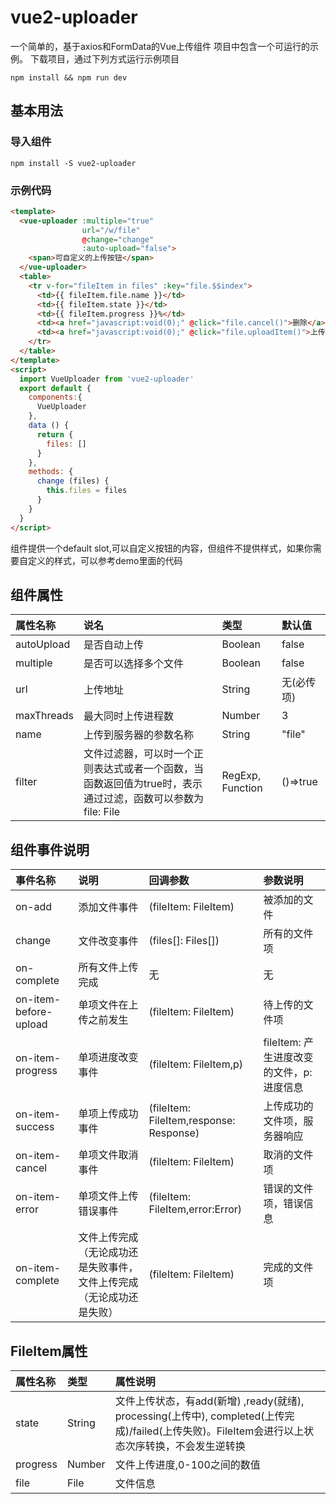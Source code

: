 # vue2-uploader
一个简单的，基于axios和FormData的Vue上传组件
项目中包含一个可运行的示例。
下载项目，通过下列方式运行示例项目
```
npm install && npm run dev
```
## 基本用法
### 导入组件
```
npm install -S vue2-uploader
```
### 示例代码
```html
<template>
  <vue-uploader :multiple="true"
                url="/w/file"
                @change="change"
                :auto-upload="false">
    <span>可自定义的上传按钮</span>
  </vue-uploader>
  <table>
    <tr v-for="fileItem in files" :key="file.$$index">
      <td>{{ fileItem.file.name }}</td>
      <td>{{ fileItem.state }}</td>
      <td>{{ fileItem.progress }}%</td>
      <td><a href="javascript:void(0);" @click="file.cancel()">删除</a></td>
      <td><a href="javascript:void(0);" @click="file.uploadItem()">上传</a></td>
    </tr>
  </table>
</template>
<script>
  import VueUploader from 'vue2-uploader'
  export default {
    components:{
      VueUploader
    },
    data () {
      return {
        files: []
      }
    },
    methods: {
      change (files) {
        this.files = files
      }
    }
  }
</script>
```
组件提供一个default slot,可以自定义按钮的内容，但组件不提供样式，如果你需要自定义的样式，可以参考demo里面的代码

## 组件属性
|属性名称|说名|类型|默认值|
| :- | :- | :- | :- |
|autoUpload|是否自动上传|Boolean|false|
|multiple|是否可以选择多个文件|Boolean|false|
|url|上传地址|String|无(必传项)|
|maxThreads|最大同时上传进程数|Number|3|
|name|上传到服务器的参数名称|String|"file"|
|filter|文件过滤器，可以时一个正则表达式或者一个函数，当函数返回值为true时，表示通过过滤，函数可以参数为file: File|RegExp, Function|()=>true|

## 组件事件说明
|事件名称|说明|回调参数|参数说明|
| :- | :- | :- | :- |
|on-add|添加文件事件|(fileItem: FileItem)|被添加的文件|
|change|文件改变事件|(files[]: Files[])|所有的文件项|
|on-complete|所有文件上传完成|无|无|
|on-item-before-upload|单项文件在上传之前发生|(fileItem: FileItem)|待上传的文件项|
|on-item-progress|单项进度改变事件|(fileItem: FileItem,p)|fileItem: 产生进度改变的文件，p: 进度信息|
|on-item-success|单项上传成功事件|(fileItem: FileItem,response: Response)|上传成功的文件项，服务器响应|
|on-item-cancel|单项文件取消事件|(fileItem: FileItem)|取消的文件项|
|on-item-error|单项文件上传错误事件|(fileItem: FileItem,error:Error)|错误的文件项，错误信息|
|on-item-complete|文件上传完成（无论成功还是失败事件，文件上传完成（无论成功还是失败）|(fileItem: FileItem)|完成的文件项|

## FileItem属性
|属性名称|类型|属性说明|
| :- | :- | :-|
|state|String|文件上传状态，有add(新增) ,ready(就绪), processing(上传中), completed(上传完成)/failed(上传失败)。FileItem会进行以上状态次序转换，不会发生逆转换|
|progress|Number|文件上传进度,0-100之间的数值|
|file|File|文件信息|